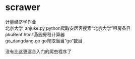 # scrawer    
计量经济学作业    
北京大学_anjuke.py  python爬取安居客搜索“北京大学”租房条目    
pkuRent.html  燕园房租计算器    
go_dangdang.go   go爬取当当“go”数目    
    
没有比这更适合入门的爬虫程序了    
